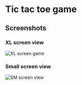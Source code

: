 # Tic tac toe game



## Screenshots

### XL screen view

![XL screen game](./src/docs/XL.png)

### Small screen view

![SM screen view](./src/docs/MD.png)

